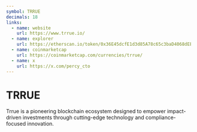 ```yaml
---
symbol: TRRUE
decimals: 18
links:
  - name: website
    url: https://www.trrue.io/
  - name: explorer
    url: https://etherscan.io/token/0x36E45dcfE1d3d85A78c65c3baD4068dEE4f2a25e
  - name: coinmarketcap
    url: https://coinmarketcap.com/currencies/trrue/
  - name: x
    url: https://x.com/percy_cto
---
```


# TRRUE

Trrue is a pioneering blockchain ecosystem designed to empower impact-driven investments through cutting-edge technology and compliance-focused innovation.
